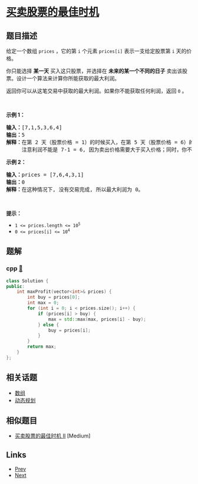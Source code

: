 
# [买卖股票的最佳时机](https://leetcode-cn.com/problems/best-time-to-buy-and-sell-stock)

## 题目描述

<p>给定一个数组 <code>prices</code> ，它的第 <code>i</code> 个元素 <code>prices[i]</code> 表示一支给定股票第 <code>i</code> 天的价格。</p>

<p>你只能选择 <strong>某一天</strong> 买入这只股票，并选择在 <strong>未来的某一个不同的日子</strong> 卖出该股票。设计一个算法来计算你所能获取的最大利润。</p>

<p>返回你可以从这笔交易中获取的最大利润。如果你不能获取任何利润，返回 <code>0</code> 。</p>

<p> </p>

<p><strong>示例 1：</strong></p>

<pre>
<strong>输入：</strong>[7,1,5,3,6,4]
<strong>输出：</strong>5
<strong>解释：</strong>在第 2 天（股票价格 = 1）的时候买入，在第 5 天（股票价格 = 6）的时候卖出，最大利润 = 6-1 = 5 。
     注意利润不能是 7-1 = 6, 因为卖出价格需要大于买入价格；同时，你不能在买入前卖出股票。
</pre>

<p><strong>示例 2：</strong></p>

<pre>
<strong>输入：</strong>prices = [7,6,4,3,1]
<strong>输出：</strong>0
<strong>解释：</strong>在这种情况下, 没有交易完成, 所以最大利润为 0。
</pre>

<p> </p>

<p><strong>提示：</strong></p>

<ul>
	<li><code>1 <= prices.length <= 10<sup>5</sup></code></li>
	<li><code>0 <= prices[i] <= 10<sup>4</sup></code></li>
</ul>


## 题解

### cpp [🔗](best-time-to-buy-and-sell-stock.cpp) 
```cpp
class Solution {
public:
    int maxProfit(vector<int>& prices) {
        int buy = prices[0];
        int max = 0;
        for (int i = 0; i < prices.size(); i++) {
            if (prices[i] > buy) {
                max = std::max(max, prices[i] - buy);
            } else {
                buy = prices[i];
            }
        }  
        return max;
    }
};
```


## 相关话题

- [数组](https://leetcode-cn.com/tag/array) 
- [动态规划](https://leetcode-cn.com/tag/dynamic-programming) 


## 相似题目

- [买卖股票的最佳时机 II](../best-time-to-buy-and-sell-stock-ii/README.md)  [Medium] 


## Links

- [Prev](../binary-tree-level-order-traversal/README.md) 
- [Next](../best-time-to-buy-and-sell-stock-ii/README.md) 

